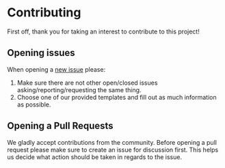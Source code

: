 # Contributing

First off, thank you for taking an interest to contribute to this project!

## Opening issues

When opening a [new issue](https://github.com/neutrinocorp/mock/issues/new/choose)
please:

1. Make sure there are not other open/closed issues asking/reporting/requesting
   the same thing.
1. Choose one of our provided templates and fill out as much information as
   possible.

## Opening a Pull Requests

We gladly accept contributions from the community. Before opening a pull request
please make sure to create an issue for discussion first. This helps us decide
what action should be taken in regards to the issue.
